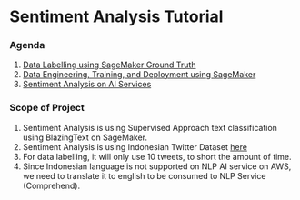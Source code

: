# Sentiment Analysis Tutorial

### Agenda
1. [Data Labelling using SageMaker Ground Truth](docs/DataLabelling.md)
2. [Data Engineering, Training, and Deployment using SageMaker](docs/DevelopmentSM.md)
3. [Sentiment Analysis on AI Services](docs/AIServices.md)

### Scope of Project
1. Sentiment Analysis is using Supervised Approach text classification using BlazingText on SageMaker.
2. Sentiment Analysis is using Indonesian Twitter Dataset [here](http://ridi.staff.ugm.ac.id/2019/03/06/indonesia-sentiment-analysis-dataset/)
3. For data labelling, it will only use 10 tweets, to short the amount of time.
4. Since Indonesian language is not supported on NLP AI service on AWS, we need to translate it to english to be consumed to NLP Service (Comprehend).